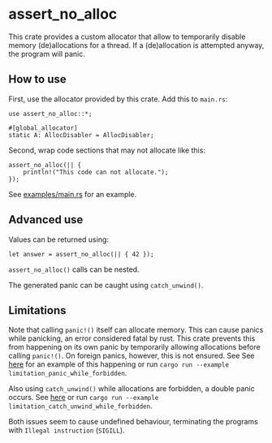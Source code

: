 assert_no_alloc
===============

This crate provides a custom allocator that allow to temporarily disable
memory (de)allocations for a thread. If a (de)allocation is attempted
anyway, the program will panic.

How to use
----------

First, use the allocator provided by this crate. Add this to `main.rs`:

```
use assert_no_alloc::*;

#[global_allocator]
static A: AllocDisabler = AllocDisabler;
```

Second, wrap code sections that may not allocate like this:

```
assert_no_alloc(|| {
	println!("This code can not allocate.");
});
```

See [examples/main.rs](examples/main.rs) for an example.

Advanced use
------------

Values can be returned using:

```
let answer = assert_no_alloc(|| { 42 });
```

`assert_no_alloc()` calls can be nested.

The generated panic can be caught using `catch_unwind()`.

Limitations
-----------

Note that calling `panic!()` itself can allocate memory. This can cause panics
while panicking, an error considered fatal by rust. This crate prevents this
from happening on its own panic by temporarily allowing allocations before
calling `panic!()`. On foreign panics, however, this is not ensured. See
See [here](examples/limitation_panic_while_forbidden.rs) for an example of this
happening or run `cargo run --example limitation_panic_while_forbidden`.

Also using `catch_unwind()` while allocations are forbidden, a double panic
occurs. See [here](examples/limitation_catch_unwind_while_forbidden.rs) or run
`cargo run --example limitation_catch_unwind_while_forbidden`.

Both issues seem to cause undefined behaviour, terminating the programs with
`Illegal instruction` (`SIGILL`).
